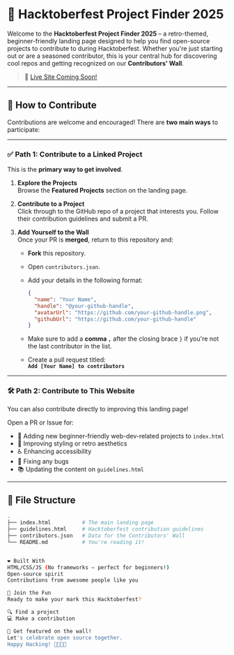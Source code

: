 # 🎃 Hacktoberfest Project Finder 2025

Welcome to the **Hacktoberfest Project Finder 2025** – a retro-themed, beginner-friendly landing page designed to help you find open-source projects to contribute to during Hacktoberfest. Whether you're just starting out or are a seasoned contributor, this is your central hub for discovering cool repos and getting recognized on our **Contributors' Wall**.

> 🔗 [Live Site Coming Soon!]()

---

## 🚀 How to Contribute

Contributions are welcome and encouraged! There are **two main ways** to participate:

---

### ✅ Path 1: Contribute to a Linked Project

This is the **primary way to get involved**.

1. **Explore the Projects**  
   Browse the **Featured Projects** section on the landing page.

2. **Contribute to a Project**  
   Click through to the GitHub repo of a project that interests you. Follow their contribution guidelines and submit a PR.

3. **Add Yourself to the Wall**  
   Once your PR is **merged**, return to this repository and:

   - **Fork** this repository.
   - Open `contributors.json`.
   - Add your details in the following format:

     ```json
     {
       "name": "Your Name",
       "handle": "@your-github-handle",
       "avatarUrl": "https://github.com/your-github-handle.png",
       "githubUrl": "https://github.com/your-github-handle"
     }
     ```

   - Make sure to add a **comma `,`** after the closing brace `}` if you're not the last contributor in the list.
   - Create a pull request titled:  
     **`Add [Your Name] to contributors`**

---

### 🛠️ Path 2: Contribute to This Website

You can also contribute directly to improving this landing page!

Open a PR or Issue for:

- 🧩 Adding new beginner-friendly web-dev-related projects to `index.html`
- 🎨 Improving styling or retro aesthetics
- ♿ Enhancing accessibility
- 🐛 Fixing any bugs
- 📚 Updating the content on `guidelines.html`

---

## 📁 File Structure

```bash
.
├── index.html          # The main landing page
├── guidelines.html     # Hacktoberfest contribution guidelines
├── contributors.json   # Data for the Contributors' Wall
└── README.md           # You're reading it!


❤️ Built With
HTML/CSS/JS (No frameworks – perfect for beginners!)
Open-source spirit
Contributions from awesome people like you

🙌 Join the Fun
Ready to make your mark this Hacktoberfest?

🔍 Find a project
💻 Make a contribution

🌟 Get featured on the wall!
Let's celebrate open source together.
Happy Hacking! 👩‍💻👨‍💻
